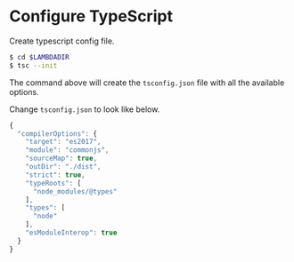 # Configure TypeScript

Create typescript config file.

```bash
$ cd $LAMBDADIR
$ tsc --init
```

The command above will create the `tsconfig.json` file with all the available options.

Change `tsconfig.json` to look like below.

```javascript
{
  "compilerOptions": {
    "target": "es2017",
    "module": "commonjs",
    "sourceMap": true,
    "outDir": "./dist",
    "strict": true,
    "typeRoots": [
      "node_modules/@types"
    ],
    "types": [
      "node"
    ],
    "esModuleInterop": true
  }
}
```

